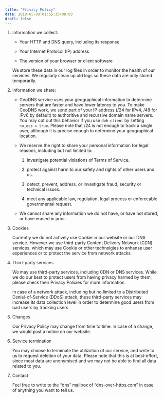 ```yaml
---
title: "Privacy Policy"
date: 2018-05-08T01:55:35+08:00
draft: false
---
```


1. Information we collect:

    - Your HTTP and DNS query, including its response

    - Your Internet Protocol (IP) address

    - The version of your browser or client software

    We store these data in our log files in order to monitor the health of our services. We regularly clean up old logs so these data are only stored temporarily.

2. Information we share:

    - GeoDNS service uses your geographical information to determine servers that are faster and have lower latency to you. To make GeoDNS work, we send part of your IP address (/24 for IPv4, /48 for IPv6 by default) to authoritive and recursive domain name servers. You may opt out this behavior if you use `doh-client` by setting `no_ecs = true`. Please note that /24 is not enough to track a single user, although it is precise enough to determine your geographical location.

    - We reserve the right to share your personal information for legal reasons, including but not limited to:

        1. investigate potential violations of Terms of Service.

        2. protect against harm to our safety and rights of other users and us.
        
        3. detect, prevent, address, or investigate fraud, security or technical issues.

        4. meet any applicable law, regulation, legal process or enforceable governmental request.

    - We cannot share any information we do not have, or have not stored, or have erased in prior.

3. Cookies

    Currently we do not actively use Cookie in our website or our DNS service. However we use third-party Content Delivery Network (CDN) services, which may use Cookie or other technolgies to enhanse user experiences or to protect the service from network attacks.

4. Third-party services

    We may use third-party services, including CDN or DNS services. While we do our best to protect users from having privacy harmed by them, please check their Privacy Policies for more information.

    In case of a network attack, including but no limited to a Distributed Denial-of-Service (DDoS) attack, these third-party services may increase its data collection level in order to determine good users from bad users by tracking users.

5. Changes

    Our Privacy Policy may change from time to time. In case of a change, we would post a notice on our website.

6. Service termination

    You may choose to terminate the utilization of our service, and write to us to request deletion of your data. Please note that this is at best-effort, since most data are anonymised and we may not be able to find all data related to you.

7. Contact

    Feel free to write to the “dns” mailbox of “dns-over-https.com” in case of anything you want to tell us.